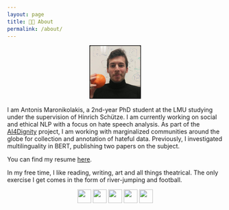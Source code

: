 ```yaml
---
layout: page
title: 👨‍🌾 About
permalink: /about/
---
```


<p align="center">
<img src="https://raw.githubusercontent.com/antmarakis/antmarakis.github.io/master/images/profile.jpg" height="125" width="120">
</p>

I am Antonis Maronikolakis, a 2nd-year PhD student at the LMU studying under the supervision of Hinrich Schütze. I am currently working on social and ethical NLP with a focus on hate speech analysis. As part of the [AI4Dignity](https://www.ai4dignity.gwi.uni-muenchen.de/) project, I am working with marginalized communities around the globe for collection and annotation of hateful data. Previously, I investigated multilinguality in BERT, publishing two papers on the subject.

You can find my resume [here](https://antmarakis.github.io/files/antonis_resume.pdf).

In my free time, I like reading, writing, art and all things theatrical. The only exercise I get comes in the form of river-jumping and football.

<p align="center">
<a href="https://twitter.com/antmarakis"><img height="32" width="32" src="https://raw.githubusercontent.com/antmarakis/antmarakis.github.io/master/images/twitter-line.svg"/></a> <a href="https://github.com/antmarakis"><img height="32" width="32" src="https://raw.githubusercontent.com/antmarakis/antmarakis.github.io/master/images/github-line.svg"/></a> <a href="mailto:antmarakis@cis.lmu.de"><img height="32" width="32" src="https://raw.githubusercontent.com/antmarakis/antmarakis.github.io/master/images/mail-line.svg"/></a> <a href="https://www.linkedin.com/in/anthony-marakis/"><img height="32" width="32" src="https://raw.githubusercontent.com/antmarakis/antmarakis.github.io/master/images/linkedin-box-line.svg"/></a> <a href="https://scholar.google.com/citations?user=d3z9F60AAAAJ"><img height="32" width="32" src="https://raw.githubusercontent.com/antmarakis/antmarakis.github.io/master/images/bookmark-line.svg"/></a>
</p>
